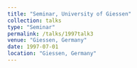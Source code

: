 ```yaml
---
title: "Seminar, University of Giessen"
collection: talks
type: "Seminar" 
permalink: /talks/1997talk3
venue: "Giessen, Germany"
date: 1997-07-01
location: "Giessen, Germany"
---
```


